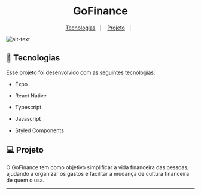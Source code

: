 ##

<h1 align="center">
GoFinance
</h1>

<p align="center">
  <a href="#-tecnologias">Tecnologias</a>&nbsp;&nbsp;&nbsp;|&nbsp;&nbsp;&nbsp;
  <a href="#-projeto">Projeto</a>&nbsp;&nbsp;&nbsp;|&nbsp;&nbsp;&nbsp;
 </p>

![alt-text](https://github.com/LeonardoLamoia/ControleSuasFinancas/blob/main/gofinance.gif)

## 🚀 Tecnologias

Esse projeto foi desenvolvido com as seguintes tecnologias:

- Expo
- React Native
- Typescript
- Javascript
- Styled Components

  </ul>
  
 ## 💻 Projeto
 O GoFinance tem como objetivo simplificar a vida financeira das pessoas, ajudando a organizar os gastos e facilitar a mudança de cultura financeira de quem o usa.

----
